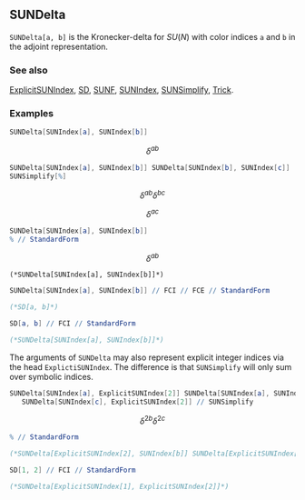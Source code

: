 ## SUNDelta

`SUNDelta[a, b]`  is the Kronecker-delta for $SU(N)$ with color indices `a` and `b` in the adjoint representation.

### See also

[ExplicitSUNIndex](ExplicitSUNIndex), [SD](SD), [SUNF](SUNF), [SUNIndex](SUNIndex), [SUNSimplify](SUNSimplify), [Trick](Trick).

### Examples

```mathematica
SUNDelta[SUNIndex[a], SUNIndex[b]]
```

$$\delta ^{ab}$$

```mathematica
SUNDelta[SUNIndex[a], SUNIndex[b]] SUNDelta[SUNIndex[b], SUNIndex[c]]
SUNSimplify[%]
```

$$\delta ^{ab} \delta ^{bc}$$

$$\delta ^{ac}$$

```mathematica
SUNDelta[SUNIndex[a], SUNIndex[b]]
% // StandardForm
```

$$\delta ^{ab}$$

```
(*SUNDelta[SUNIndex[a], SUNIndex[b]]*)
```

```mathematica
SUNDelta[SUNIndex[a], SUNIndex[b]] // FCI // FCE // StandardForm

(*SD[a, b]*)
```

```mathematica
SD[a, b] // FCI // StandardForm

(*SUNDelta[SUNIndex[a], SUNIndex[b]]*)
```

The arguments of `SUNDelta` may also represent explicit integer indices via the head `ExplictiSUNIndex`. The difference is that `SUNSimplify` will only sum over symbolic indices.

```mathematica
SUNDelta[SUNIndex[a], ExplicitSUNIndex[2]] SUNDelta[SUNIndex[a], SUNIndex[b]]*
   SUNDelta[SUNIndex[c], ExplicitSUNIndex[2]] // SUNSimplify
```

$$\delta ^{2b} \delta ^{2c}$$

```mathematica
% // StandardForm

(*SUNDelta[ExplicitSUNIndex[2], SUNIndex[b]] SUNDelta[ExplicitSUNIndex[2], SUNIndex[c]]*)
```

```mathematica
SD[1, 2] // FCI // StandardForm

(*SUNDelta[ExplicitSUNIndex[1], ExplicitSUNIndex[2]]*)
```